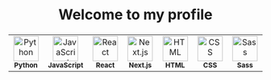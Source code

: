<div align="center">
  <h1>Welcome to my profile</h1>
</div>

###

<table>
  <tr>
  <td align="center" width="120">
      <img src="https://cdn.jsdelivr.net/gh/devicons/devicon/icons/python/python-original.svg" title="Python" alt="Python" width="50" height="50"/><br>
      <sub><b>Python</b></sub>
    </td>
    <td align="center" width="120">
      <img src="https://cdn.jsdelivr.net/gh/devicons/devicon/icons/javascript/javascript-original.svg" title="JavaScript" alt="JavaScript" width="50" height="50"/><br>
      <sub><b>JavaScript</b></sub>
    </td>
    <td align="center" width="120">
      <img src="https://cdn.jsdelivr.net/gh/devicons/devicon/icons/react/react-original.svg" title="React" alt="React" width="50" height="50"/><br>
      <sub><b>React</b></sub>
    </td>
    <td align="center" width="120">
      <img src="https://cdn.jsdelivr.net/gh/devicons/devicon/icons/nextjs/nextjs-original.svg" title="Next.js" alt="Next.js" width="50" height="50"/><br>
      <sub><b>Next.js</b></sub>
    </td>
    <td align="center" width="120">
      <img src="https://cdn.jsdelivr.net/gh/devicons/devicon/icons/html5/html5-original.svg" title="HTML5" alt="HTML" width="50" height="50"/><br>
      <sub><b>HTML</b></sub>
    </td>
    <td align="center" width="120">
      <img src="https://cdn.jsdelivr.net/gh/devicons/devicon/icons/css3/css3-original.svg" title="CSS3" alt="CSS" width="50" height="50"/><br>
      <sub><b>CSS</b></sub>
    </td>
    <td align="center" width="120">
      <img src="https://cdn.jsdelivr.net/gh/devicons/devicon/icons/sass/sass-original.svg" title="Sass" alt="Sass" width="50" height="50"/><br>
      <sub><b>Sass</b></sub>
    </td>
  </tr>
</table>

<br/>

